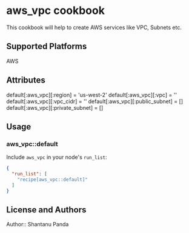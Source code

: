# aws_vpc cookbook

This cookbook will help to create AWS services like VPC, Subnets etc.

## Supported Platforms

AWS 

## Attributes

default[:aws_vpc][:region] = 'us-west-2'
default[:aws_vpc][:vpc] = ''
default[:aws_vpc][:vpc_cidr] = ''
default[:aws_vpc][:public_subnet] = []
default[:aws_vpc][:private_subnet] = []

## Usage

### aws_vpc::default

Include `aws_vpc` in your node's `run_list`:

```json
{
  "run_list": [
    "recipe[aws_vpc::default]"
  ]
}
```

## License and Authors

Author:: Shantanu Panda
